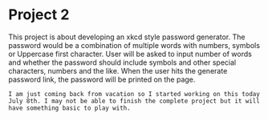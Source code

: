 <h1> Project 2 </h1>

<p> This project is about developing an xkcd style password generator. The password would be a combination of multiple words with numbers, symbols or Uppercase first character. User will be asked to input number of words and whether the password should include symbols and other special characters, numbers and the like. When the user hits the generate password link, the password will be printed on the page.

    I am just coming back from vacation so I started working on this today July 8th. I may not be able to finish the complete project but it will have something basic to play with.
</p>